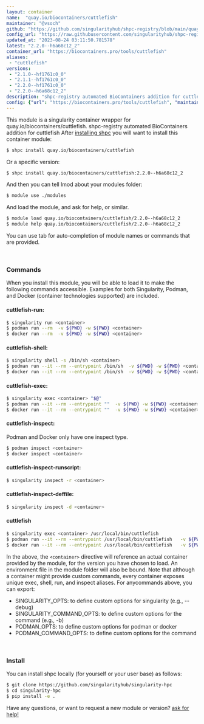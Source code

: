 ```yaml
---
layout: container
name:  "quay.io/biocontainers/cuttlefish"
maintainer: "@vsoch"
github: "https://github.com/singularityhub/shpc-registry/blob/main/quay.io/biocontainers/cuttlefish/container.yaml"
config_url: "https://raw.githubusercontent.com/singularityhub/shpc-registry/main/quay.io/biocontainers/cuttlefish/container.yaml"
updated_at: "2023-08-24 03:11:50.781578"
latest: "2.2.0--h6a68c12_2"
container_url: "https://biocontainers.pro/tools/cuttlefish"
aliases:
 - "cuttlefish"
versions:
 - "2.1.0--hf1761c0_0"
 - "2.1.1--hf1761c0_0"
 - "2.2.0--hf1761c0_0"
 - "2.2.0--h6a68c12_2"
description: "shpc-registry automated BioContainers addition for cuttlefish"
config: {"url": "https://biocontainers.pro/tools/cuttlefish", "maintainer": "@vsoch", "description": "shpc-registry automated BioContainers addition for cuttlefish", "latest": {"2.2.0--h6a68c12_2": "sha256:3686e0b6e29fad1b1c4e345b5ed9a84c02535b59740f2d8be80014c9bf34c891"}, "tags": {"2.1.0--hf1761c0_0": "sha256:aa009abd48c372125e060d39f49f1690be74b6dac276d451bf1cc4c847a914d6", "2.1.1--hf1761c0_0": "sha256:8bccced83dd6bbf87843cf08851563c812ef7c36afda2efbcf0d54f9102b913f", "2.2.0--hf1761c0_0": "sha256:63cdd7778b144a37684ae53b8e760ed00852f3010aa79292b3f1a6a6470f0992", "2.2.0--h6a68c12_2": "sha256:3686e0b6e29fad1b1c4e345b5ed9a84c02535b59740f2d8be80014c9bf34c891"}, "docker": "quay.io/biocontainers/cuttlefish", "aliases": {"cuttlefish": "/usr/local/bin/cuttlefish"}}
---
```


This module is a singularity container wrapper for quay.io/biocontainers/cuttlefish.
shpc-registry automated BioContainers addition for cuttlefish
After [installing shpc](#install) you will want to install this container module:


```bash
$ shpc install quay.io/biocontainers/cuttlefish
```

Or a specific version:

```bash
$ shpc install quay.io/biocontainers/cuttlefish:2.2.0--h6a68c12_2
```

And then you can tell lmod about your modules folder:

```bash
$ module use ./modules
```

And load the module, and ask for help, or similar.

```bash
$ module load quay.io/biocontainers/cuttlefish/2.2.0--h6a68c12_2
$ module help quay.io/biocontainers/cuttlefish/2.2.0--h6a68c12_2
```

You can use tab for auto-completion of module names or commands that are provided.

<br>

### Commands

When you install this module, you will be able to load it to make the following commands accessible.
Examples for both Singularity, Podman, and Docker (container technologies supported) are included.

#### cuttlefish-run:

```bash
$ singularity run <container>
$ podman run --rm  -v ${PWD} -w ${PWD} <container>
$ docker run --rm  -v ${PWD} -w ${PWD} <container>
```

#### cuttlefish-shell:

```bash
$ singularity shell -s /bin/sh <container>
$ podman run --it --rm --entrypoint /bin/sh  -v ${PWD} -w ${PWD} <container>
$ docker run --it --rm --entrypoint /bin/sh  -v ${PWD} -w ${PWD} <container>
```

#### cuttlefish-exec:

```bash
$ singularity exec <container> "$@"
$ podman run --it --rm --entrypoint ""  -v ${PWD} -w ${PWD} <container> "$@"
$ docker run --it --rm --entrypoint ""  -v ${PWD} -w ${PWD} <container> "$@"
```

#### cuttlefish-inspect:

Podman and Docker only have one inspect type.

```bash
$ podman inspect <container>
$ docker inspect <container>
```

#### cuttlefish-inspect-runscript:

```bash
$ singularity inspect -r <container>
```

#### cuttlefish-inspect-deffile:

```bash
$ singularity inspect -d <container>
```


#### cuttlefish

```bash
$ singularity exec <container> /usr/local/bin/cuttlefish
$ podman run --it --rm --entrypoint /usr/local/bin/cuttlefish   -v ${PWD} -w ${PWD} <container> -c " $@"
$ docker run --it --rm --entrypoint /usr/local/bin/cuttlefish   -v ${PWD} -w ${PWD} <container> -c " $@"
```



In the above, the `<container>` directive will reference an actual container provided
by the module, for the version you have chosen to load. An environment file in the
module folder will also be bound. Note that although a container
might provide custom commands, every container exposes unique exec, shell, run, and
inspect aliases. For anycommands above, you can export:

 - SINGULARITY_OPTS: to define custom options for singularity (e.g., --debug)
 - SINGULARITY_COMMAND_OPTS: to define custom options for the command (e.g., -b)
 - PODMAN_OPTS: to define custom options for podman or docker
 - PODMAN_COMMAND_OPTS: to define custom options for the command

<br>

### Install

You can install shpc locally (for yourself or your user base) as follows:

```bash
$ git clone https://github.com/singularityhub/singularity-hpc
$ cd singularity-hpc
$ pip install -e .
```

Have any questions, or want to request a new module or version? [ask for help!](https://github.com/singularityhub/singularity-hpc/issues)